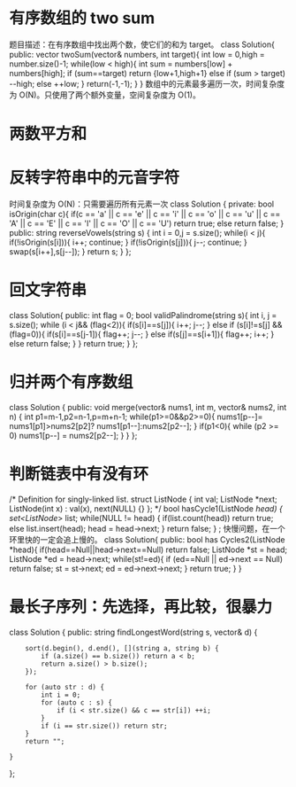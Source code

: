 # 有序数组的 two sum
题目描述：在有序数组中找出两个数，使它们的和为 target。
class Solution{
public:
    vector<int> twoSum(vector<int>& numbers, int target){
        int low = 0,high = number.size()-1;
        while(low < high){
            int sum = numbers[low] + numbers[high];
            if (sum==target)
                return {low+1,high+1}
            else if (sum > target)
                --high;
            else 
                ++low;
        }
        return(-1,-1);
    }
}
数组中的元素最多遍历一次，时间复杂度为 O(N)。只使用了两个额外变量，空间复杂度为 O(1)。

# 两数平方和

# 反转字符串中的元音字符
时间复杂度为 O(N)：只需要遍历所有元素一次
class Solution {
private:
    bool isOrigin(char c){
        if(c == 'a' || c == 'e' || c == 'i' || c == 'o' || c == 'u' || 
            c == 'A' || c == 'E' || c == 'I' || c == 'O' || c == 'U')
            return true;
        else
            return false;
    }
public:
    string reverseVowels(string s) {
        int i = 0,j = s.size();
        while(i < j){
            if(!isOrigin(s[i])){
                i++;
                continue;
            }
            if(!isOrigin(s[j])){
                j--;
                continue;
            }
            swap(s[i++],s[j--]);
        }
        return s;
    }
};

# 回文字符串

class Solution{
public:
    int flag = 0;
    bool validPalindrome(string s){
        int i, j = s.size();
        while (i < j&& (flag<2)){
            if(s[i]==s[j]){
                i++;
                j--;
            }
            else if (s[i]!=s[j] && (flag=0)){
                if(s[i]==s[j-1]){
                    flag++;
                    j--;
                }
                else if(s[j]==s[i+1]){
                    flag++;
                    i++;
                }
                else 
                    return false;
            }
        }
        return true;
    }
};

# 归并两个有序数组
class Solution {
public:
    void merge(vector<int>& nums1, int m, vector<int>& nums2, int n) {
        int p1=m-1,p2=n-1,p=m+n-1;
        while(p1>=0&&p2>=0){
            nums1[p--]= nums1[p1]>nums2[p2]? nums1[p1--]:nums2[p2--];
        }
        if(p1<0){
             while (p2 >= 0)
                nums1[p--] = nums2[p2--];
        }
    }
};

# 判断链表中有没有环

/*
  Definition for singly-linked list.
  struct ListNode {
      int val;
      ListNode *next;
      ListNode(int x) : val(x), next(NULL) {}
  };
 */
bool hasCycle1(ListNode *head) {
        set<ListNode*> list;
        while(NULL != head)
        {
            if(list.count(head))
                return true;
            else
                list.insert(head);
            head = head->next;
        }
        return false;
    } ;
快慢问题，在一个环里快的一定会追上慢的。
class Solution{
public:
    bool has Cycles2(ListNode *head){
        if(head==Null||head->next==Null) return false;
        ListNode *st = head;
        ListNode *ed = head->next;
        while(st!=ed){
            if (ed==Null || ed->next == Null) return false;
            st = st->next;
            ed = ed->next->next;
        }
        return true;
    }
}

# 最长子序列：先选择，再比较，很暴力

class Solution {
public:
	string findLongestWord(string s, vector<string>& d) {

		sort(d.begin(), d.end(), [](string a, string b) {
			if (a.size() == b.size()) return a < b;
			return a.size() > b.size();
		});

		for (auto str : d) {
			int i = 0;
			for (auto c : s) {
				if (i < str.size() && c == str[i]) ++i;
			}
			if (i == str.size()) return str;
		}
		return "";
		
	}
};
